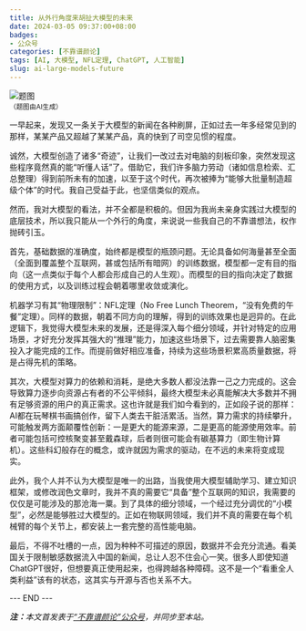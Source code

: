 ```yaml
---
title: 从外行角度来胡扯大模型的未来
date: 2024-03-05 09:37:00+08:00
badges:
- 公众号
categories: [不靠谱颜论]
tags: [AI, 大模型, NFL定理, ChatGPT, 人工智能]
slug: ai-large-models-future
---
```


<div class="p-3 text-center">
  <img class="img-fluid" src="/images/2024/0305/01.png" alt="题图" style="max-width:640px">
  <div><small>（题图由AI生成）</small></div>
</div>

一早起来，发现又一条关于大模型的新闻在各种刷屏，正如过去一年多经常见到的那样，某某产品又超越了某某产品，真的快到了司空见惯的程度。

诚然，大模型创造了诸多“奇迹”，让我们一改过去对电脑的刻板印象，突然发现这些程序竟然真的能“听懂人话”了。借助它，我们许多脑力劳动（诸如信息检索、汇总整理）得到前所未有的加速，以至于这个时代，再次被捧为“能够大批量制造超级个体”的时代。我自己受益于此，也坚信类似的观点。

然而，我对大模型的看法，并不全都是积极的。但因为我尚未亲身实践过大模型的底层技术，所以我只能从一个外行的角度，来说说一些我自己的不靠谱想法，权作抛砖引玉。

首先，基础数据的准确度，始终都是模型的瓶颈问题。无论具备如何海量甚至全面（全面到覆盖整个互联网，甚或包括所有暗网）的训练数据，模型都一定有目的指向（这一点类似于每个人都会形成自己的人生观）。而模型的目的指向决定了数据的使用方式，以及训练过程会朝着哪里收敛或演化。

机器学习有其“物理限制”：NFL定理（No Free Lunch Theorem，“没有免费的午餐”定理）。同样的数据，朝着不同方向的理解，得到的训练效果也是迥异的。在此逻辑下，我觉得大模型未来的发展，还是得深入每个细分领域，并针对特定的应用场景，才好充分发挥其强大的“推理”能力，加速这些场景下，过去需要靠人脑密集投入才能完成的工作。而提前做好相应准备，持续为这些场景积累高质量数据，将是占得先机的策略。

其次，大模型对算力的依赖和消耗，是绝大多数人都没法靠一己之力完成的。这会导致算力逐步向资源占有者的不公平倾斜，最终大模型未必真能解决大多数并不拥有足够资源的用户的真正需求。这也许就是我们如今看到的，正如段子说的那样：AI都在玩琴棋书画搞创作，留下人类去干脏活累活。当然，算力需求的持续攀升，可能触发两方面颠覆性创新：一是更大的能源来源，二是更高的能源使用效率。前者可能包括可控核聚变甚至戴森球，后者则很可能会有碳基算力（即生物计算机）。这些科幻般存在的概念，或许就因为需求的驱动，在不远的未来将变成现实。

此外，我个人并不认为大模型是唯一的出路，当我使用大模型辅助学习、建立知识框架，或修改润色文章时，我并不真的需要它“具备”整个互联网的知识，我需要的仅仅是可能涉及的那沧海一粟。到了具体的细分领域，一个经过充分调优的“小模型”，必然是能够胜过大模型的。正如在物联网领域，我们并不真的需要在每个机械臂的每个关节上，都安装上一套完整的高性能电脑。

最后，不得不吐槽的一点，因为种种不可描述的原因，数据并不会充分流通。看美国关于限制敏感数据流入中国的新闻，总让人忍不住会心一笑。很多人即使知道ChatGPT很好，但想要真正使用起来，也得跨越各种障碍。这不是一个“看重全人类利益”该有的状态，这其实与开源与否也关系不大。

<div class="p-5 text-center">--- END ---</div>

<i><b>注：</b>本文首发表于[“不靠谱颜论”公众号](https://mp.weixin.qq.com/s/98FzqKBFhNtNtllXu5oCXQ)，并同步至本站。</i>
